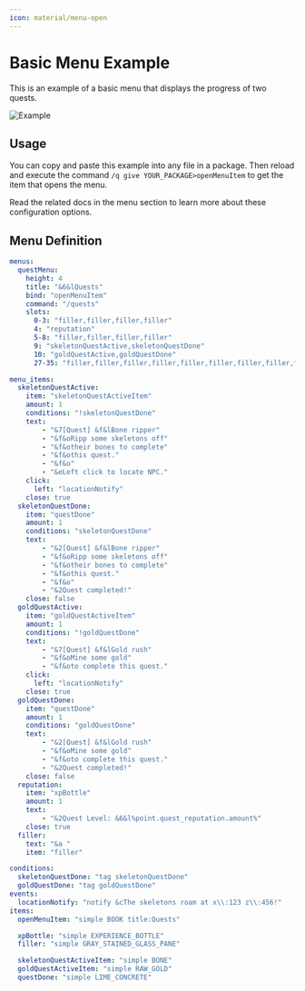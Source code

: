 ```yaml
---
icon: material/menu-open
---
```

# Basic Menu Example

This is an example of a basic menu that displays the progress of two quests.

![Example](../../../_media/content/Documentation/Menu/ResultOverview.png)

## Usage
You can copy and paste this example into any file in a package. 
Then reload and execute the command `/q give YOUR_PACKAGE>openMenuItem` to get the item that opens the menu.

Read the related docs in the menu section to learn more about these configuration options.
  
## Menu Definition
``` YAML
menus:
  questMenu:
    height: 4
    title: "&6&lQuests"
    bind: "openMenuItem"
    command: "/quests"
    slots:
      0-3: "filler,filler,filler,filler"
      4: "reputation"
      5-8: "filler,filler,filler,filler"
      9: "skeletonQuestActive,skeletonQuestDone"
      10: "goldQuestActive,goldQuestDone"
      27-35: "filler,filler,filler,filler,filler,filler,filler,filler,filler"

menu_items:
  skeletonQuestActive:
    item: "skeletonQuestActiveItem"
    amount: 1
    conditions: "!skeletonQuestDone"
    text:
        - "&7[Quest] &f&lBone ripper"
        - "&f&oRipp some skeletons off"
        - "&f&otheir bones to complete"
        - "&f&othis quest."
        - "&f&o"
        - "&eLeft click to locate NPC."
    click:
      left: "locationNotify"
    close: true
  skeletonQuestDone:
    item: "questDone"
    amount: 1
    conditions: "skeletonQuestDone"
    text:
        - "&2[Quest] &f&lBone ripper"
        - "&f&oRipp some skeletons off"
        - "&f&otheir bones to complete"
        - "&f&othis quest."
        - "&f&o"
        - "&2Quest completed!"
    close: false
  goldQuestActive:
    item: "goldQuestActiveItem"
    amount: 1
    conditions: "!goldQuestDone"
    text:
        - "&7[Quest] &f&lGold rush"
        - "&f&oMine some gold"
        - "&f&oto complete this quest."
    click:
      left: "locationNotify"
    close: true
  goldQuestDone:
    item: "questDone"
    amount: 1
    conditions: "goldQuestDone"
    text:
        - "&2[Quest] &f&lGold rush"
        - "&f&oMine some gold"
        - "&f&oto complete this quest."
        - "&2Quest completed!"
    close: false
  reputation:
    item: "xpBottle" 
    amount: 1
    text:
        - "&2Quest Level: &6&l%point.quest_reputation.amount%"
    close: true
  filler: 
    text: "&a "
    item: "filler"

conditions:
  skeletonQuestDone: "tag skeletonQuestDone"
  goldQuestDone: "tag goldQuestDone"
events:
  locationNotify: "notify &cThe skeletons roam at x\\:123 z\\:456!"
items:
  openMenuItem: "simple BOOK title:Quests"

  xpBottle: "simple EXPERIENCE_BOTTLE"
  filler: "simple GRAY_STAINED_GLASS_PANE"

  skeletonQuestActiveItem: "simple BONE"
  goldQuestActiveItem: "simple RAW_GOLD"
  questDone: "simple LIME_CONCRETE"
```
